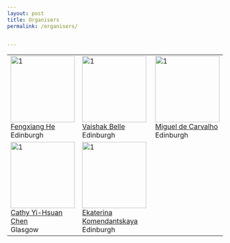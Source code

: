 ```yaml
---
layout: post
title: Organisers
permalink: /organisers/


---
```

<table>
  <tr>
    <td> 
      <img src="https://github.com/AI-Ads/web2024/blob/main/images/Fengxiang_He.jpg?raw=true"  alt="1" width = 150px height = 155px ><br />
      <a href="https://fengxianghe.github.io/">Fengxiang He</a><br />
      Edinburgh
    </td>
    <td> 
      <img src="https://github.com/AI-Ads/web2024/blob/main/images/Mengnan_Du.jpg?raw=true"  alt="1" width = 150px height = 155px ><br />
      <a href="https://www.vaishakbelle.org/">Vaishak Belle</a><br />
      Edinburgh
    </td>
    <td> 
      <img src="https://github.com/AI-Ads/web2024/blob/main/images/Aris_Filos-Ratsikas.jpg?raw=true"  alt="1" width = 150px height = 155px ><br />
      <a href="https://www.maths.ed.ac.uk/~mdecarv/">Miguel de Carvalho</a><br />
      Edinburgh
    </td>
  </tr>
  <tr>
    <td> 
      <img src="https://github.com/AI-Ads/web2024/blob/main/images/lu_cheng1.png?raw=true"  alt="1" width = 150px height = 155px ><br />
      <a href="https://sites.google.com/view/cathyychen">Cathy Yi-Hsuan Chen</a><br />
      Glasgow
    </td>
    <td> 
      <img src="https://github.com/AI-Ads/web2024/blob/main/images/Qingquan_Song.jpg?raw=true"  alt="1" width = 150px height = 155px ><br />
      <a href="https://www.macs.hw.ac.uk/~ek19/">Ekaterina Komendantskaya</a><br />
      Edinburgh
    </td>
    <!--
    <td> 
      <img src="https://github.com/AI-Ads/web2024/blob/main/images/Min_Lin.jpeg?raw=true"  alt="1" width = 150px height = 155px ><br />
      <a href="https://linmin.me/">Min Lin</a><br />
      Sea AI Lab
    </td>
    -->
   </tr>
  <!--
  <tr>  
    <td> 
      <img src="https://github.com/AI-Ads/web2024/blob/main/images/John_Vines.jpg?raw=true"  alt="1" width = 150px height = 155px ><br />
      <a href="https://www.designinformatics.org/person/john-vines/">John Vines</a><br />
      Edinburgh
    </td>
  </tr> 
  -->
</table>
